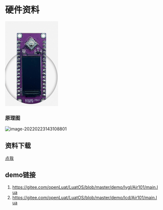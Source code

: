 # 硬件资料

![](lcd_air101_image.png)

### **原理图**

![image-20220223143108801](https://openluat-luatcommunity.oss-cn-hangzhou.aliyuncs.com/images/image-20220223143108801.png)





## 资料下载

[点我](https://cdn.openluat-luatcommunity.openluat.com/attachment/20211120142713085_Air101-Expansion-LCD.zip)


## demo链接 
1. https://gitee.com/openLuat/LuatOS/blob/master/demo/lvgl/Air101/main.lua
2. https://gitee.com/openLuat/LuatOS/blob/master/demo/lcd/Air101/main.lua

